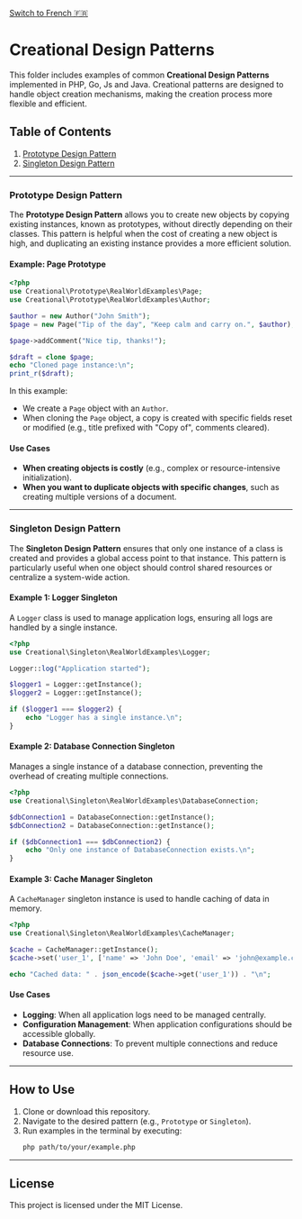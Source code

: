 [ Switch to French 🇫🇷](README_fr.md)

# Creational Design Patterns

This folder includes examples of common **Creational Design Patterns** implemented in PHP, Go, Js and Java. Creational patterns are designed to handle object creation mechanisms, making the creation process more flexible and efficient.

## Table of Contents
1. [Prototype Design Pattern](#prototype-design-pattern)
2. [Singleton Design Pattern](#singleton-design-pattern)

---

### Prototype Design Pattern
The **Prototype Design Pattern** allows you to create new objects by copying existing instances, known as prototypes, without directly depending on their classes. This pattern is helpful when the cost of creating a new object is high, and duplicating an existing instance provides a more efficient solution.

#### Example: Page Prototype
```php
<?php
use Creational\Prototype\RealWorldExamples\Page;
use Creational\Prototype\RealWorldExamples\Author;

$author = new Author("John Smith");
$page = new Page("Tip of the day", "Keep calm and carry on.", $author);

$page->addComment("Nice tip, thanks!");

$draft = clone $page;
echo "Cloned page instance:\n";
print_r($draft);
```

In this example:
- We create a `Page` object with an `Author`.
- When cloning the `Page` object, a copy is created with specific fields reset or modified (e.g., title prefixed with "Copy of", comments cleared).

#### Use Cases

- **When creating objects is costly** (e.g., complex or resource-intensive initialization).
- **When you want to duplicate objects with specific changes**, such as creating multiple versions of a document.

---

### Singleton Design Pattern
The **Singleton Design Pattern** ensures that only one instance of a class is created and provides a global access point to that instance. This pattern is particularly useful when one object should control shared resources or centralize a system-wide action.

#### Example 1: Logger Singleton

A `Logger` class is used to manage application logs, ensuring all logs are handled by a single instance.

```php
<?php
use Creational\Singleton\RealWorldExamples\Logger;

Logger::log("Application started");

$logger1 = Logger::getInstance();
$logger2 = Logger::getInstance();

if ($logger1 === $logger2) {
    echo "Logger has a single instance.\n";
}
```

#### Example 2: Database Connection Singleton

Manages a single instance of a database connection, preventing the overhead of creating multiple connections.

```php
<?php
use Creational\Singleton\RealWorldExamples\DatabaseConnection;

$dbConnection1 = DatabaseConnection::getInstance();
$dbConnection2 = DatabaseConnection::getInstance();

if ($dbConnection1 === $dbConnection2) {
    echo "Only one instance of DatabaseConnection exists.\n";
}
```

#### Example 3: Cache Manager Singleton

A `CacheManager` singleton instance is used to handle caching of data in memory.

```php
<?php
use Creational\Singleton\RealWorldExamples\CacheManager;

$cache = CacheManager::getInstance();
$cache->set('user_1', ['name' => 'John Doe', 'email' => 'john@example.com']);

echo "Cached data: " . json_encode($cache->get('user_1')) . "\n";
```

#### Use Cases

- **Logging**: When all application logs need to be managed centrally.
- **Configuration Management**: When application configurations should be accessible globally.
- **Database Connections**: To prevent multiple connections and reduce resource use.

---

## How to Use

1. Clone or download this repository.
2. Navigate to the desired pattern (e.g., `Prototype` or `Singleton`).
3. Run examples in the terminal by executing:
   ```bash
   php path/to/your/example.php
   ```

---

## License

This project is licensed under the MIT License.
